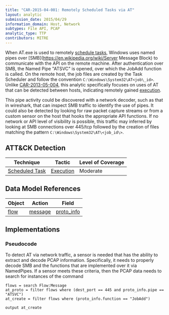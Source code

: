 ```yaml
---
title: "CAR-2015-04-001: Remotely Scheduled Tasks via AT"
layout: analytic
submission_date: 2015/04/29
information_domain: Host, Network
subtypes: File API, PCAP
analytic_type: TTP
contributors: MITRE
---
```


When AT.exe is used to remotely [schedule tasks](https://attack.mitre.org/techniques/T1053), Windows uses named pipes over [SMB]\(<https://en.wikipedia.org/wiki/Server> Message Block) to communicate with the API on the remote machine. After authentication over SMB, the Named Pipe "ATSVC" is opened, over which the JobAdd function is called. On the remote host, the job files are created by the Task Scheduler and follow the convention `C:\Windows\System32\AT<job\_id>`. Unlike [CAR-2013-05-004](CAR-2013-05-004), this analytic specifically focuses on uses of AT that can be detected between hosts, indicating remotely gained [execution](https://attack.mitre.org/tactics/TA0002).

This pipe activity could be discovered with a network decoder, such as that in wireshark, that can inspect SMB traffic to identify the use of pipes. It could also be detected by looking for raw packet capture streams or from a custom sensor on the host that hooks the appropriate API functions. If no network or API level of visibility is possible, this traffic may inferred by looking at SMB connections over 445/tcp followed by the creation of files matching the pattern `C:\Windows\System32\AT\<job_id\>`.

## ATT&CK Detection

|Technique |Tactic |Level of Coverage |
|---|---|---|
|[Scheduled Task](https://attack.mitre.org/techniques/T1053/)|[Execution](https://attack.mitre.org/tactics/TA0002/)|Moderate|

## Data Model References

|Object|Action|Field|
|---|---|---|
|[flow](../data_model/flow) | [message](../data_model/flow#message) | [proto_info](../data_model/flow#proto_info) |


## Implementations

### Pseudocode

To detect AT via network traffic, a sensor is needed that has the ability to extract and decode PCAP information. Specifically, it needs to properly decode SMB and the functions that are implemented over it via NamedPipes. If a sensor meets these criteria, then the PCAP data needs to search for instances of the command 

```
flows = search Flow:Message
at_proto = filter flows where (dest_port == 445 and proto_info.pipe == "ATSVC")
at_create = filter flows where (proto_info.function == "JobAdd")

output at_create
```

